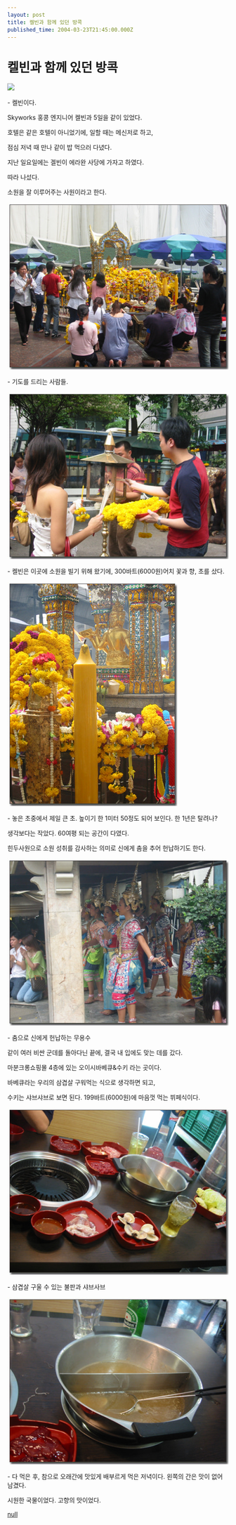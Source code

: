 ```yaml
---
layout: post
title: 켈빈과 함께 있던 방콕
published_time: 2004-03-23T21:45:00.000Z
---
```


# 켈빈과 함께 있던 방콕


![](../600x0/http/pds13.egloos.com/pds/200902/04/80/a0109780_498979406f916.jpg)

\- 켈빈이다.

Skyworks 홍콩 엔지니어 켈빈과 5일을 같이 있었다.

호텔은 같은 호텔이 아니었기에, 일할 때는 메신저로 하고,

점심 저녁 때 만나 같이 밥 먹으러 다녔다.

지난 일요일에는 겔빈이 에라완 사당에 가자고 하였다.

따라 나섰다.

소원을 잘 이루어주는 사원이라고 한다.

![](../pds/200902/04/80/a0109780_4989794082f70.jpg)

\- 기도를 드리는 사람들.

![](../pds/200902/04/80/a0109780_4989794094266.jpg)

\- 켈빈은 이곳에 소원을 빌기 위해 왔기에, 300바트(6000원)어치 꽃과 향, 초를 샀다.

![](../pds/200902/04/80/a0109780_49897940ac824.jpg)

\- 놓은 초중에서 제일 큰 초. 높이기 한 1미터 50정도 되어 보인다. 한 1년은 탈려나?

생각보다는 작았다. 60여평 되는 공간이 다였다.

힌두사원으로 소원 성취를 감사하는 의미로 신에게 춤을 추어 헌납하기도 한다.

![](../pds/200902/04/80/a0109780_49897940bfb5a.jpg)

\- 춤으로 신에게 헌납하는 무용수

같이 여러 비싼 군데를 돌아다닌 끝에, 결국 내 입에도 맞는 데를 갔다.

마분크롱쇼핑몰 4층에 있는 오이시바베큐&수키 라는 곳이다.

바베큐라는 우리의 삼겹살 구워먹는 식으로 생각하면 되고,

수키는 샤브샤브로 보면 된다. 199바트(6000원)에 마음껏 먹는 뷔페식이다.

![](../pds/200902/04/80/a0109780_49897940d158e.jpg)

\- 삼겹살 구울 수 있는 불판과 샤브사브

![](../pds/200902/04/80/a0109780_49897940eaf6e.jpg)

\- 다 먹은 후, 참으로 오래간에 맛있게 배부르게 먹은 저녁이다. 왼쪽의 간은 맛이 없어 남겼다.

시원한 국물이었다. 고향의 맛이었다.

[null](../6166925.html#6166925_1)

